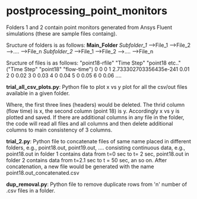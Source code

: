 # postprocessing_point_monitors

Folders 1 and 2 contain point monitors generated from Ansys Fluent simulations (these are sample files containg).


Sructure of folders is as follows: 
**Main_Folder**
    _Subfolder_1_
      -->File_1
      -->File_2
      -->....
      -->File_n
    _Subfolder_2_
      -->File_1
      -->File_2
      -->....
      -->File_n

Sructure of files is as follows: 
"point18-rfile"
"Time Step" "point18 etc.."
("Time Step" "point18" "flow-time")
0 0 0
1 2.733302703356435e-241 0.01
2 0 0.02
3 0 0.03
4 0 0.04
5 0 0.05
6 0 0.06 
....

**trial_all_csv_plots.py**: Python file to plot x vs y plot for all the csv/out files available in a given folder.


Where, the first three lines (headers) would be deleted. The thrid column (flow time) is x, the second column (point 18) is y. Accordingly x vs y is plotted and saved. 
If there are additional columns in any file in the folder, the code will read all files and all columns and then delete additional columns to main consistency of 3 columns. 



**trial_2.py**: Python file to concatenate files of same name placed in different folders, e.g., point18.out, point19.out, .... consisting continuous data, e.g., point18.out in folder 1 contains data from t=0 sec to t= 2 sec, point18.out in folder 2 contains data from t=2.1 sec to t = 50 sec, an so on. After concatenation, a new file would be generated with the name point18.out_concatenated.csv  

**dup_removal.py**: Python file to remove duplicate rows from 'n' number of .csv files in a folder. 



